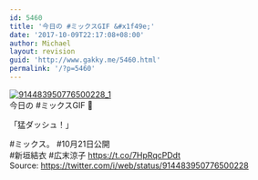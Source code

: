 ```yaml
---
id: 5460
title: '今日の #ミックスGIF &#x1f49e;'
date: '2017-10-09T22:17:08+08:00'
author: Michael
layout: revision
guid: 'http://www.gakky.me/5460.html'
permalink: '/?p=5460'
---
```


[![914483950776500228_1](http://www.yui-aragaki.org/wp-content/uploads/2017/10/914483950776500228_1.jpg)](http://www.yui-aragaki.org/wp-content/uploads/2017/10/914483950776500228_1.jpg)  
今日の #ミックスGIF 💞

「猛ダッシュ！」

\#ミックス。 #10月21日公開  
\#新垣結衣 #広末涼子 https://t.co/7HpRqcPDdt  
Source: <https://twitter.com/i/web/status/914483950776500228>